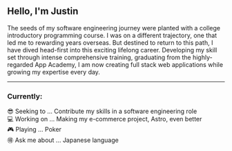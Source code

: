 ## Hello, I'm Justin

The seeds of my software engineering journey were planted with a college introductory programming course. I was on a different trajectory, one that led me to rewarding years overseas. But destined to return to this path, I have dived head-first into this exciting lifelong career. Developing my skill set through intense comprehensive training, graduating from the highly-regarded App Academy, I am now creating full stack web applications while growing my expertise every day.

<hr>

### Currently:
😎 Seeking to ... Contribute my skills in a software engineering role  
💻 Working on ... Making my e-commerce project, Astro, even better  
🎮 Playing ... Poker  
🉐 Ask me about ... Japanese language  

